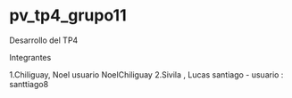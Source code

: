 # pv_tp4_grupo11
Desarrollo del TP4

Integrantes

1.Chiliguay, Noel  usuario  NoelChiliguay
2.Sivila , Lucas santiago - usuario : santtiago8